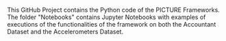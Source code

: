 This GitHub Project contains the Python code of the PICTURE Frameworks. The folder "Notebooks" contains Jupyter Notebooks with examples of executions of the functionalities of the framework on both the Accountant Dataset and the Accelerometers Dataset.
